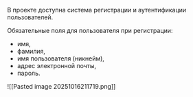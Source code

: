 В проекте доступна система регистрации и аутентификации пользователей.

Обязательные поля для пользователя при регистрации:

- имя,
- фамилия,
- имя пользователя (никнейм),
- адрес электронной почты,
- пароль.

![[Pasted image 20251016211719.png]]